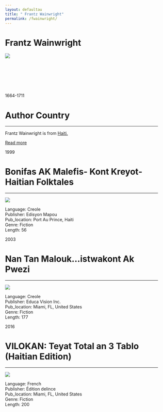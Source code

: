 ```yaml
---
layout: defaultau
title: " Frantz Wainwright"
permalink: /fwainwright/
---
```

<!-- partial:index.partial.html -->
<div class="content">
    <h1> Frantz Wainwright</h1>
    <div class="quote">
        <div><img src="https://www.miamibookfair.com/wp-content/uploads/2016/09/wainwright_kiki.jpg" class="logo"></div>
    </div>
    <div class="timeline">
        <div style="padding-bottom:100px;"></div>
        <div class="block">
            <div class="date right"><p class="right">1664-1711</p></div>
            <div class="dot"></div>
            <div class="left first">
            <div class="author_country">
                <h1>Author Country</h1><hr>
          <div class="aclocation">  <p> Frantz Wainwright is from <a href="{{ site.baseurl }}/5">Haiti. </a></p> </div>
              <div class="acreadmore">  <a href="#">Read more</a> </div>
            </div>
            </div>
        </div>
        <div class="block">
            <div class="date left"><p class="left">1999</p></div>
            <div class="dot"></div>
            <div class="right">
                <h1>Bonifas AK Malefis- Kont Kreyot- Haitian Folktales</h1><hr>
                <p><img src="https://images-na.ssl-images-amazon.com/images/I/51BT6nhFBQL._SX301_BO1,204,203,200_.jpg"></p>
                <p>
                Language: Creole <br/>
                Publisher: Edisyon Mapou <br/>
                Pub_location: Port Au Prince, Haiti <br/>
                Genre: Fiction <br/>
                Length: 56 <br/>
                </p>
            </div>
        </div>
        <div class="block">
            <div class="date right"><p class="right">2003</p></div>
            <div class="dot"></div>
            <div class="left">
                <h1>Nan Tan Malouk...istwakont Ak Pwezi</h1><hr>
                <p><img src="https://kepkaa.com/wp-content/uploads/2017/01/465.jpg"></p>
                <p>
                Language: Creole <br/>
                Publisher: Educa Vision Inc. <br/>
                Pub_location: Miami, FL, United States <br/>
                Genre: Fiction <br/>
                Length: 177 <br/>
                </p>
            </div>
        </div>
        <div class="block">
            <div class="date left"><p class="left">2016</p></div>
            <div class="dot"></div>
            <div class="right">
                <h1>VILOKAN: Teyat Total an 3 Tablo (Haitian Edition)</h1><hr>
                <p><img src="https://images-na.ssl-images-amazon.com/images/I/41i26Y1hWhL._SX328_BO1,204,203,200_.jpg"></p>
                <p>
                Language: French <br/>
                Publisher: Édition delince <br/>
                Pub_location: Miami, FL, United States <br/>
                Genre: Fiction <br/>
                Length: 200 <br/>
                </p>
            </div>
        </div>
<!-- partial -->
  <script src='https://cdnjs.cloudflare.com/ajax/libs/jquery/3.1.1/jquery.min.js'></script><script  src="assets/js/authorscript.js"></script>
